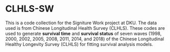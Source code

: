 # CLHLS-SW
This is a code collection for the Signiture Work project at DKU. The data used is from Chinese Longitudinal Health Survey (CLHLS).
These codes are used to generate **survival time** and **survival status** of seven waves (1998, 2000, 2002, 2005, 2008, 2011, 2014, and 2018) of the Chinese Longitudinal Healthy Longevity Survey (CLHLS) for fitting survival analysis models.
